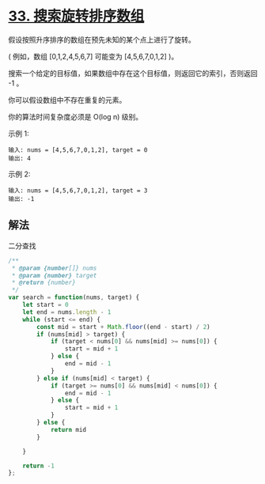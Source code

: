 # [33. 搜索旋转排序数组](https://leetcode-cn.com/problems/search-in-rotated-sorted-array/)
假设按照升序排序的数组在预先未知的某个点上进行了旋转。

( 例如，数组 [0,1,2,4,5,6,7] 可能变为 [4,5,6,7,0,1,2] )。

搜索一个给定的目标值，如果数组中存在这个目标值，则返回它的索引，否则返回 -1 。

你可以假设数组中不存在重复的元素。

你的算法时间复杂度必须是 O(log n) 级别。

示例 1:
```
输入: nums = [4,5,6,7,0,1,2], target = 0
输出: 4
```
示例 2:
```
输入: nums = [4,5,6,7,0,1,2], target = 3
输出: -1
```
## 解法
二分查找
```js
/**
 * @param {number[]} nums
 * @param {number} target
 * @return {number}
 */
var search = function(nums, target) {
    let start = 0
    let end = nums.length - 1
    while (start <= end) {
        const mid = start + Math.floor((end - start) / 2)
        if (nums[mid] > target) {
            if (target < nums[0] && nums[mid] >= nums[0]) {
                start = mid + 1
            } else {
                end = mid - 1
            }
        } else if (nums[mid] < target) {
            if (target >= nums[0] && nums[mid] < nums[0]) {
                end = mid - 1
            } else {
                start = mid + 1
            }
        } else {
            return mid
        }

    }

    return -1
};
```
